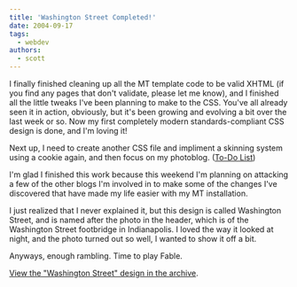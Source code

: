 ```yaml
---
title: 'Washington Street Completed!'
date: 2004-09-17
tags:
  - webdev
authors:
  - scott
---
```


I finally finished cleaning up all the MT template code to be valid XHTML (if you find any pages that don't validate, please let me know), and I finished all the little tweaks I've been planning to make to the CSS. You've all already seen it in action, obviously, but it's been growing and evolving a bit over the last week or so. Now my first completely modern standards-compliant CSS design is done, and I'm loving it!

Next up, I need to create another CSS file and impliment a skinning system using a cookie again, and then focus on my photoblog. ([To-Do List](/blog/2004/blog-to-do-list/))

I'm glad I finished this work because this weekend I'm planning on attacking a few of the other blogs I'm involved in to make some of the changes I've discovered that have made my life easier with my MT installation.

I just realized that I never explained it, but this design is called Washington Street, and is named after the photo in the header, which is of the Washington Street footbridge in Indianapolis. I loved the way it looked at night, and the photo turned out so well, I wanted to show it off a bit.

Anyways, enough rambling. Time to play Fable.

[View the "Washington Street" design in the archive](https://archives.spaceninja.com/blog/v4/).
